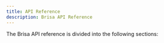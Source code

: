 ```yaml
---
title: API Reference
description: Brisa API Reference
---
```


The Brisa API reference is divided into the following sections:
